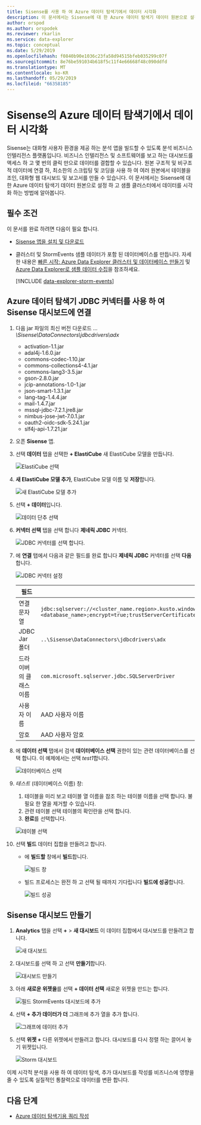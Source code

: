 ```yaml
---
title: Sisense를 사용 하 여 Azure 데이터 탐색기에서 데이터 시각화
description: 이 문서에서는 Sisense에 대 한 Azure 데이터 탐색기 데이터 원본으로 설정 하 고 데이터를 시각화 하는 방법에 알아봅니다.
author: orspod
ms.author: orspodek
ms.reviewer: rkarlin
ms.service: data-explorer
ms.topic: conceptual
ms.date: 5/29/2019
ms.openlocfilehash: f0840b90e1036c23fa58d94515bfeb035299c07f
ms.sourcegitcommit: 8e76be591034b618f5c11f4e66668f48c090ddfd
ms.translationtype: MT
ms.contentlocale: ko-KR
ms.lasthandoff: 05/29/2019
ms.locfileid: "66358185"
---
```

# <a name="visualize-data-from-azure-data-explorer-in-sisense"></a>Sisense의 Azure 데이터 탐색기에서 데이터 시각화

Sisense는 대화형 사용자 환경을 제공 하는 분석 앱을 빌드할 수 있도록 분석 비즈니스 인텔리전스 플랫폼입니다. 비즈니스 인텔리전스 및 소프트웨어를 보고 하는 대시보드를 액세스 하 고 몇 번의 클릭 만으로 데이터를 결합할 수 있습니다. 원본 구조적 및 비구조적 데이터에 연결 하, 최소한의 스크립팅 및 코딩을 사용 하 여 여러 원본에서 테이블을 조인, 대화형 웹 대시보드 및 보고서를 만들 수 있습니다. 이 문서에서는 Sisense에 대 한 Azure 데이터 탐색기 데이터 원본으로 설정 하 고 샘플 클러스터에서 데이터를 시각화 하는 방법에 알아봅니다.

## <a name="prerequisites"></a>필수 조건

이 문서를 완료 하려면 다음이 필요 합니다.

* [Sisense 앱을 설치 및 다운로드](https://documentation.sisense.com/latest/getting-started/download-install.htm) 

* 클러스터 및 StormEvents 샘플 데이터가 포함 된 데이터베이스를 만듭니다. 자세한 내용은 [빠른 시작: Azure Data Explorer 클러스터 및 데이터베이스 만들기](create-cluster-database-portal.md) 및 [Azure Data Explorer로 샘플 데이터 수집](ingest-sample-data.md)을 참조하세요.

    [!INCLUDE [data-explorer-storm-events](../../includes/data-explorer-storm-events.md)]

## <a name="connect-to-sisense-dashboards-using-azure-data-explorer-jdbc-connector"></a>Azure 데이터 탐색기 JDBC 커넥터를 사용 하 여 Sisense 대시보드에 연결

1. 다음 jar 파일의 최신 버전 다운로드 *... \Sisense\DataConnectors\jdbcdrivers\adx* 

    * activation-1.1.jar
    * adal4j-1.6.0.jar
    * commons-codec-1.10.jar
    * commons-collections4-4.1.jar
    * commons-lang3-3.5.jar
    * gson-2.8.0.jar
    * jcip-annotations-1.0-1.jar
    * json-smart-1.3.1.jar
    * lang-tag-1.4.4.jar
    * mail-1.4.7.jar
    * mssql-jdbc-7.2.1.jre8.jar
    * nimbus-jose-jwt-7.0.1.jar
    * oauth2-oidc-sdk-5.24.1.jar
    * slf4j-api-1.7.21.jar
    
1. 오픈 **Sisense** 앱.
1. 선택 **데이터** 탭을 선택한 **+ ElastiCube** 새 ElastiCube 모델을 만듭니다.
    
    ![ElastiCube 선택](media/sisense/data-select-elasticube.png)

1. **새 ElastiCube 모델 추가**, ElastiCube 모델 이름 및 **저장**합니다.
   
    ![새 ElastiCube 모델 추가](media/sisense/add-new-elasticube-model.png)

1. 선택 **+ 데이터**입니다.

    ![데이터 단추 선택](media/sisense/select-data.png)

1. **커넥터 선택** 탭을 선택 합니다 **제네릭 JDBC** 커넥터.

    ![JDBC 커넥터를 선택 합니다.](media/sisense/select-connector.png)

1. 에 **연결** 탭에서 다음과 같은 필드를 완료 합니다 **제네릭 JDBC** 커넥터를 선택 **다음**합니다.

    ![JDBC 커넥터 설정](media/sisense/jdbc-connector.png)

    |필드 |설명 |
    |---------|---------|
    |연결 문자열     |   `jdbc:sqlserver://<cluster_name.region>.kusto.windows.net:1433;database=<database_name>;encrypt=true;trustServerCertificate=false;hostNameInCertificate=*.kusto.windows.net;loginTimeout=30;authentication=ActiveDirectoryPassword`      |
    |JDBC Jar 폴더  |    `..\Sisense\DataConnectors\jdbcdrivers\adx`     |
    |드라이버의 클래스 이름    |   `com.microsoft.sqlserver.jdbc.SQLServerDriver`      |
    |사용자 이름   |    AAD 사용자 이름     |
    |암호     |   AAD 사용자 암호      |

1. 에 **데이터 선택** 탭에서 검색 **데이터베이스 선택** 권한이 있는 관련 데이터베이스를 선택 합니다. 이 예제에서는 선택 *test1*합니다.

    ![데이터베이스 선택](media/sisense/select-database.png)

1. *테스트* (데이터베이스 이름) 창:
    1. 테이블을 미리 보고 테이블 열 이름을 참조 하는 테이블 이름을 선택 합니다. 불필요 한 열을 제거할 수 있습니다.
    1. 관련 테이블 선택 테이블의 확인란을 선택 합니다. 
    1. **완료**를 선택합니다.

    ![테이블 선택](media/sisense/select-table-see-columns.png)    

1. 선택 **빌드** 데이터 집합을 만들려고 합니다. 

    * 에 **빌드할** 창에서 **빌드**합니다.

      ![빌드 창](media/sisense/build-window.png)

    * 빌드 프로세스는 완전 하 고 선택 될 때까지 기다립니다 **빌드에 성공**합니다.

      ![빌드 성공](media/sisense/build-succeeded.png)

## <a name="create-sisense-dashboards"></a>Sisense 대시보드 만들기

1. **Analytics** 탭을 선택 **+**  >  **새 대시보드** 이 데이터 집합에서 대시보드를 만들려고 합니다.

    ![새 대시보드](media/sisense/new-dashboard.png)

1. 대시보드를 선택 하 고 선택 **만들기**합니다. 

    ![대시보드 만들기](media/sisense/create-dashboard.png)

1. 아래 **새로운 위젯을**를 선택 **+ 데이터 선택** 새로운 위젯을 만드는 합니다. 

    ![필드 StormEvents 대시보드에 추가](media/sisense/storm-dashboard-add-field.png)  

1. 선택 **+ 추가 데이터가 더** 그래프에 추가 열을 추가 합니다. 

    ![그래프에 데이터 추가](media/sisense/add-more-data.png)

1. 선택 **위젯 +** 다른 위젯에서 만들려고 합니다. 대시보드를 다시 정렬 하는 끌어서 놓기 위젯입니다.

    ![Storm 대시보드](media/sisense/final-dashboard.png)

이제 시각적 분석을 사용 하 여 데이터 탐색, 추가 대시보드를 작성를 비즈니스에 영향을 줄 수 있도록 실질적인 통찰력으로 데이터를 변환 합니다.

## <a name="next-steps"></a>다음 단계

* [Azure 데이터 탐색기용 쿼리 작성](write-queries.md)


